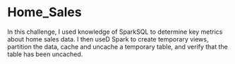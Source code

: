 # Home_Sales
In this challenge, I used knowledge of SparkSQL to determine key metrics about home sales data. I then useD Spark to create temporary views, partition the data, cache and uncache a temporary table, and verify that the table has been uncached.
